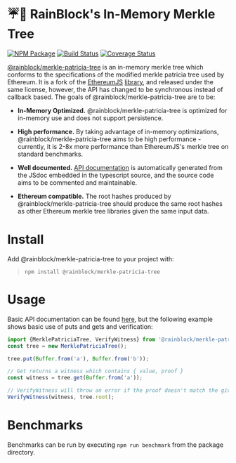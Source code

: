 # ☔️🌲 RainBlock's In-Memory Merkle Tree
[![NPM Package](https://img.shields.io/npm/v/@rainblock/merkle-patricia-tree.svg?style=flat-square)](https://www.npmjs.org/package/@rainblock/merkle-patricia-tree)
[![Build Status](https://img.shields.io/travis/RainBlock/merkle-patricia-tree.svg?branch=master&style=flat-square)](https://travis-ci.org/RainBlock/merkle-patricia-tree)
[![Coverage Status](https://img.shields.io/coveralls/RainBlock/merkle-patricia-tree.svg?style=flat-square)](https://coveralls.io/r/RainBlock/merkle-patricia-tree)

[@rainblock/merkle-patricia-tree](https://www.npmjs.org/package/@rainblock/merkle-patricia-tree) is an in-memory merkle tree which conforms to the specifications of the modified merkle patricia tree used by Ethereum. It is a fork of the [EthereumJS](https://github.com/ethereumjs) [library](https://github.com/ethereumjs/merkle-patricia-tree), and released under the same license, however, the API has changed to be synchronous instead of callback based. The goals of @rainblock/merkle-patricia-tree are to be:

- __In-Memory Optimized.__  @rainblock/merkle-patricia-tree is optimized for in-memory use and does not support persistence. 

- __High performance.__  By taking advantage of in-memory optimizations, @rainblock/merkle-patricia-tree aims to be high performance - currently, it is 2-8x more performance than EthereumJS's merkle tree on standard benchmarks.

- __Well documented.__  [API documentation](https://rainblock.github.io/merkle-patricia-tree/) is automatically generated from the JSdoc embedded in the typescript source, and the source code aims to be commented and maintainable.

- __Ethereum compatible.__ The root hashes produced by @rainblock/merkle-patricia-tree should produce the same root hashes as other Ethereum merkle tree libraries given the same input data.

# Install

Add @rainblock/merkle-patricia-tree to your project with:

> `npm install @rainblock/merkle-patricia-tree`

# Usage

Basic API documentation can be found [here](https://rainblock.github.io/merkle-patricia-tree/), but the following example shows basic use of puts and gets and verification:

```typescript
import {MerklePatriciaTree, VerifyWitness} from '@rainblock/merkle-patricia-tree';
const tree = new MerklePatriciaTree();

tree.put(Buffer.from('a'), Buffer.from('b'));

// Get returns a witness which contains { value, proof }
const witness = tree.get(Buffer.from('a'));

// VerifyWitness will throw an error if the proof doesn't match the given root
VerifyWitness(witness, tree.root);
```
# Benchmarks

Benchmarks can be run by executing `npm run benchmark` from the package directory.
